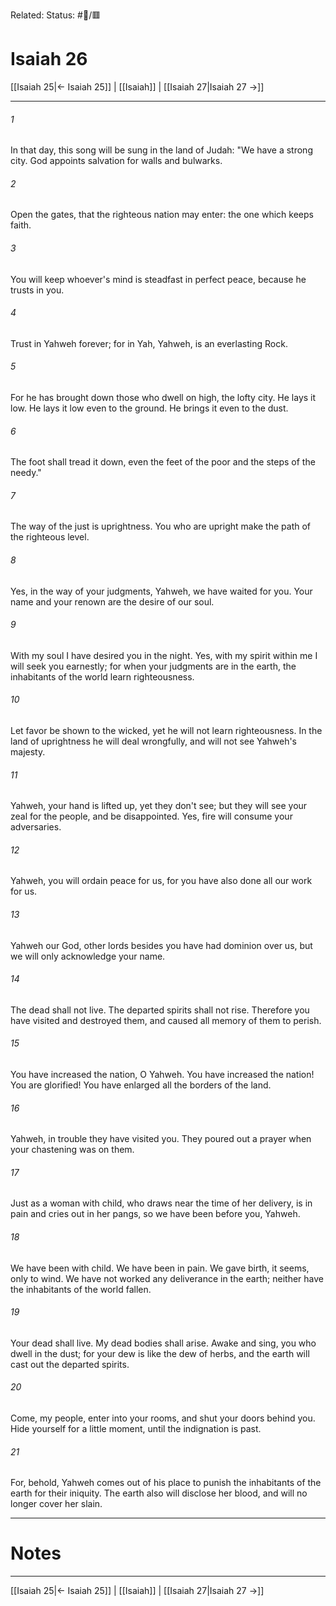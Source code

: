 Related:
Status: #📖/🟥
# Isaiah 26

[[Isaiah 25|← Isaiah 25]] | [[Isaiah]] | [[Isaiah 27|Isaiah 27 →]]
***



###### 1 
In that day, this song will be sung in the land of Judah: "We have a strong city. God appoints salvation for walls and bulwarks. 

###### 2 
Open the gates, that the righteous nation may enter: the one which keeps faith. 

###### 3 
You will keep whoever's mind is steadfast in perfect peace, because he trusts in you. 

###### 4 
Trust in Yahweh forever; for in Yah, Yahweh, is an everlasting Rock. 

###### 5 
For he has brought down those who dwell on high, the lofty city. He lays it low. He lays it low even to the ground. He brings it even to the dust. 

###### 6 
The foot shall tread it down, even the feet of the poor and the steps of the needy." 

###### 7 
The way of the just is uprightness. You who are upright make the path of the righteous level. 

###### 8 
Yes, in the way of your judgments, Yahweh, we have waited for you. Your name and your renown are the desire of our soul. 

###### 9 
With my soul I have desired you in the night. Yes, with my spirit within me I will seek you earnestly; for when your judgments are in the earth, the inhabitants of the world learn righteousness. 

###### 10 
Let favor be shown to the wicked, yet he will not learn righteousness. In the land of uprightness he will deal wrongfully, and will not see Yahweh's majesty. 

###### 11 
Yahweh, your hand is lifted up, yet they don't see; but they will see your zeal for the people, and be disappointed. Yes, fire will consume your adversaries. 

###### 12 
Yahweh, you will ordain peace for us, for you have also done all our work for us. 

###### 13 
Yahweh our God, other lords besides you have had dominion over us, but we will only acknowledge your name. 

###### 14 
The dead shall not live. The departed spirits shall not rise. Therefore you have visited and destroyed them, and caused all memory of them to perish. 

###### 15 
You have increased the nation, O Yahweh. You have increased the nation! You are glorified! You have enlarged all the borders of the land. 

###### 16 
Yahweh, in trouble they have visited you. They poured out a prayer when your chastening was on them. 

###### 17 
Just as a woman with child, who draws near the time of her delivery, is in pain and cries out in her pangs, so we have been before you, Yahweh. 

###### 18 
We have been with child. We have been in pain. We gave birth, it seems, only to wind. We have not worked any deliverance in the earth; neither have the inhabitants of the world fallen. 

###### 19 
Your dead shall live. My dead bodies shall arise. Awake and sing, you who dwell in the dust; for your dew is like the dew of herbs, and the earth will cast out the departed spirits. 

###### 20 
Come, my people, enter into your rooms, and shut your doors behind you. Hide yourself for a little moment, until the indignation is past. 

###### 21 
For, behold, Yahweh comes out of his place to punish the inhabitants of the earth for their iniquity. The earth also will disclose her blood, and will no longer cover her slain.

---
# Notes


***
[[Isaiah 25|← Isaiah 25]] | [[Isaiah]] | [[Isaiah 27|Isaiah 27 →]]
